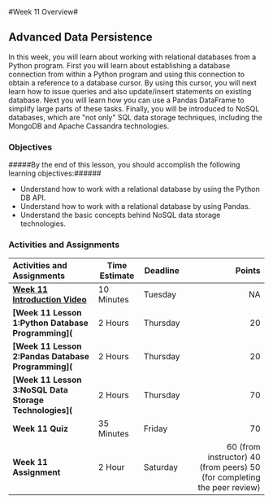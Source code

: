 #Week 11 Overview#
## Advanced Data Persistence ##

In this week, you will learn about working with relational databases from a Python program. First you will learn about establishing a database connection from within a Python program and using this connection to obtain a reference to a database cursor. By using this cursor, you will next learn how to issue queries and also update/insert statements on existing database. Next you will learn how you can use a Pandas DataFrame to simplify large parts of these tasks. Finally, you will be introduced to NoSQL databases, which are "not only" SQL data storage techniques, including the MongoDB and Apache Cassandra technologies.

### Objectives ###

#####By the end of this lesson, you should accomplish the following learning objectives:######

- Understand how to work with a relational database by using the Python DB API.
- Understand how to work with a relational database by using Pandas.
- Understand the basic concepts behind NoSQL data storage technologies.

### Activities and Assignments ###

|Activities and Assignments | Time Estimate | Deadline | Points|
|:------| -----|-------|----------:|
|**[Week 11 Introduction Video](https://mediaspace.illinois.edu/media/Week+Eleven/1_nl1z924s)**|10 Minutes|Tuesday|NA|
|**[Week 11 Lesson 1:Python Database Programming](**| 2 Hours |Thursday| 20|
|**[Week 11 Lesson 2:Pandas Database Programming](**| 2 Hours | Thursday | 20 |
|**[Week 11 Lesson 3:NoSQL Data Storage Technologies](**| 2 Hours | Thursday| 70 |
|**Week 11 Quiz**| 35 Minutes | Friday | 70|
|**Week 11 Assignment**| 2 Hour | Saturday | 60 (from instructor) 40 (from peers) 50 (for completing the peer review) | 
